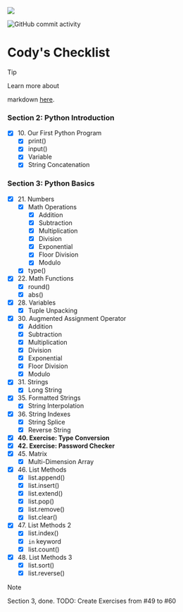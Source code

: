 ![](https://user-images.githubusercontent.com/76246537/218339633-d285c55c-5388-4c30-a38a-06cf3cbaee5d.png)

![GitHub commit activity](https://img.shields.io/github/commit-activity/t/dec0de284/shared-tutotial?authorFilter=dec0de284&color=dec0de)

# Cody's Checklist

> [!TIP]
> Learn more about
>
markdown [here](https://docs.github.com/en/get-started/writing-on-github/getting-started-with-writing-and-formatting-on-github/basic-writing-and-formatting-syntax).

### Section 2: Python Introduction

- [x] 10\. Our First Python Program
    - [x] print()
    - [x] input()
    - [x] Variable
    - [x] String Concatenation

### Section 3: Python Basics

- [x] 21\. Numbers
    - [x] Math Operations
        - [x] Addition
        - [x] Subtraction
        - [x] Multiplication
        - [x] Division
        - [x] Exponential
        - [x] Floor Division
        - [x] Modulo
    - [x] type()
- [x] 22\. Math Functions
    - [x] round()
    - [x] abs()
- [x] 28\. Variables
    - [x] Tuple Unpacking
- [x] 30\. Augmented Assignment Operator
    - [x] Addition
    - [x] Subtraction
    - [x] Multiplication
    - [x] Division
    - [x] Exponential
    - [x] Floor Division
    - [x] Modulo
- [x] 31\. Strings
    - [x] Long String
- [x] 35\. Formatted Strings
    - [x] String Interpolation
- [x] 36\. String Indexes
    - [x] String Splice
    - [x] Reverse String
- [x] **40\. Exercise: Type Conversion**
- [x] **42\. Exercise: Password Checker**
- [x] 45\. Matrix
    - [x] Multi-Dimension Array
- [x] 46\. List Methods
    - [x] list.append()
    - [x] list.insert()
    - [x] list.extend()
    - [x] list.pop()
    - [x] list.remove()
    - [x] list.clear()
- [x] 47\. List Methods 2
    - [x] list.index()
    - [x] `in` keyword
    - [x] list.count()
- [x] 48\. List Methods 3
    - [x] list.sort()
    - [x] list.reverse()

> [!NOTE]
> Section 3, done.
> TODO: Create Exercises from #49 to #60

